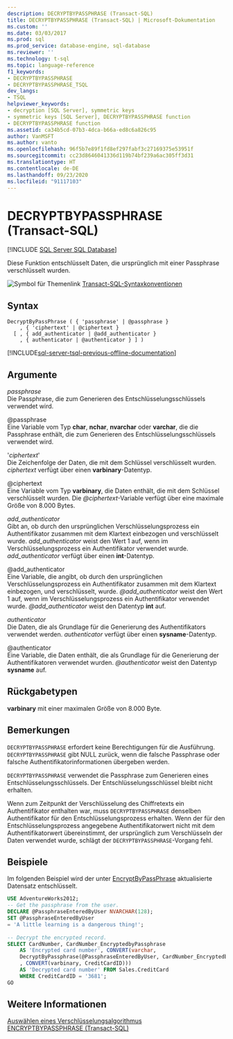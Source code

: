 ```yaml
---
description: DECRYPTBYPASSPHRASE (Transact-SQL)
title: DECRYPTBYPASSPHRASE (Transact-SQL) | Microsoft-Dokumentation
ms.custom: ''
ms.date: 03/03/2017
ms.prod: sql
ms.prod_service: database-engine, sql-database
ms.reviewer: ''
ms.technology: t-sql
ms.topic: language-reference
f1_keywords:
- DECRYPTBYPASSPHRASE
- DECRYPTBYPASSPHRASE_TSQL
dev_langs:
- TSQL
helpviewer_keywords:
- decryption [SQL Server], symmetric keys
- symmetric keys [SQL Server], DECRYPTBYPASSPHRASE function
- DECRYPTBYPASSPHRASE function
ms.assetid: ca34b5cd-07b3-4dca-b66a-ed8c6a826c95
author: VanMSFT
ms.author: vanto
ms.openlocfilehash: 96f5b7e89f1fd8ef297fabf3c27169375e53951f
ms.sourcegitcommit: cc23d8646041336d119b74bf239a6ac305ff3d31
ms.translationtype: HT
ms.contentlocale: de-DE
ms.lasthandoff: 09/23/2020
ms.locfileid: "91117103"
---
```

# <a name="decryptbypassphrase-transact-sql"></a>DECRYPTBYPASSPHRASE (Transact-SQL)
[!INCLUDE [SQL Server SQL Database](../../includes/applies-to-version/sql-asdb.md)]

Diese Funktion entschlüsselt Daten, die ursprünglich mit einer Passphrase verschlüsselt wurden.  
  
 ![Symbol für Themenlink](../../database-engine/configure-windows/media/topic-link.gif "Symbol für Themenlink") [Transact-SQL-Syntaxkonventionen](../../t-sql/language-elements/transact-sql-syntax-conventions-transact-sql.md)  
  
## <a name="syntax"></a>Syntax  
  
```syntaxsql
DecryptByPassPhrase ( { 'passphrase' | @passphrase }   
    , { 'ciphertext' | @ciphertext }  
  [ , { add_authenticator | @add_authenticator }  
    , { authenticator | @authenticator } ] )  
```  
  
[!INCLUDE[sql-server-tsql-previous-offline-documentation](../../includes/sql-server-tsql-previous-offline-documentation.md)]

## <a name="arguments"></a>Argumente
 *passphrase*  
Die Passphrase, die zum Generieren des Entschlüsselungsschlüssels verwendet wird.  
  
 @passphrase  
Eine Variable vom Typ **char**, **nchar**, **nvarchar** oder **varchar**, die die Passphrase enthält, die zum Generieren des Entschlüsselungsschlüssels verwendet wird.  
  
'*ciphertext*'  
Die Zeichenfolge der Daten, die mit dem Schlüssel verschlüsselt wurden. *ciphertext* verfügt über einen **varbinary**-Datentyp.  
 
@ciphertext  
Eine Variable vom Typ **varbinary**, die Daten enthält, die mit dem Schlüssel verschlüsselt wurden. Die *\@ciphertext*-Variable verfügt über eine maximale Größe von 8.000 Bytes.  
  
*add_authenticator*  
Gibt an, ob durch den ursprünglichen Verschlüsselungsprozess ein Authentifikator zusammen mit dem Klartext einbezogen und verschlüsselt wurde. *add_authenticator* weist den Wert 1 auf, wenn im Verschlüsselungsprozess ein Authentifikator verwendet wurde. *add_authenticator* verfügt über einen **int**-Datentyp.  
  
@add_authenticator  
Eine Variable, die angibt, ob durch den ursprünglichen Verschlüsselungsprozess ein Authentifikator zusammen mit dem Klartext einbezogen, und verschlüsselt, wurde. *\@add_authenticator* weist den Wert 1 auf, wenn im Verschlüsselungsprozess ein Authentifikator verwendet wurde. *\@add_authenticator* weist den Datentyp **int** auf.  

*authenticator*  
Die Daten, die als Grundlage für die Generierung des Authentifikators verwendet werden. *authenticator* verfügt über einen **sysname**-Datentyp.  
  
@authenticator  
Eine Variable, die Daten enthält, die als Grundlage für die Generierung der Authentifikatoren verwendet wurden. *\@authenticator* weist den Datentyp **sysname** auf.  
  
## <a name="return-types"></a>Rückgabetypen  
**varbinary** mit einer maximalen Größe von 8.000 Byte.  
  
## <a name="remarks"></a>Bemerkungen  
`DECRYPTBYPASSPHRASE` erfordert keine Berechtigungen für die Ausführung. `DECRYPTBYPASSPHRASE` gibt NULL zurück, wenn die falsche Passphrase oder falsche Authentifikatorinformationen übergeben werden.  
  
`DECRYPTBYPASSPHRASE` verwendet die Passphrase zum Generieren eines Entschlüsselungsschlüssels. Der Entschlüsselungsschlüssel bleibt nicht erhalten.  
  
Wenn zum Zeitpunkt der Verschlüsselung des Chiffretexts ein Authentifikator enthalten war, muss `DECRYPTBYPASSPHRASE` denselben Authentifikator für den Entschlüsselungsprozess erhalten. Wenn der für den Entschlüsselungsprozess angegebene Authentifikatorwert nicht mit dem Authentifikatorwert übereinstimmt, der ursprünglich zum Verschlüsseln der Daten verwendet wurde, schlägt der `DECRYPTBYPASSPHRASE`-Vorgang fehl.  
  
## <a name="examples"></a>Beispiele  
Im folgenden Beispiel wird der unter [EncryptByPassPhrase](../../t-sql/functions/encryptbypassphrase-transact-sql.md) aktualisierte Datensatz entschlüsselt.  
  
```sql  
USE AdventureWorks2012;  
-- Get the passphrase from the user.  
DECLARE @PassphraseEnteredByUser NVARCHAR(128);  
SET @PassphraseEnteredByUser   
= 'A little learning is a dangerous thing!';  
  
-- Decrypt the encrypted record.  
SELECT CardNumber, CardNumber_EncryptedbyPassphrase   
    AS 'Encrypted card number', CONVERT(varchar,  
    DecryptByPassphrase(@PassphraseEnteredByUser, CardNumber_EncryptedbyPassphrase, 1   
    , CONVERT(varbinary, CreditCardID)))  
    AS 'Decrypted card number' FROM Sales.CreditCard   
    WHERE CreditCardID = '3681';  
GO  
```  
  
## <a name="see-also"></a>Weitere Informationen  
 [Auswählen eines Verschlüsselungsalgorithmus](../../relational-databases/security/encryption/choose-an-encryption-algorithm.md)   
 [ENCRYPTBYPASSPHRASE &#40;Transact-SQL&#41;](../../t-sql/functions/encryptbypassphrase-transact-sql.md)  
  
  
